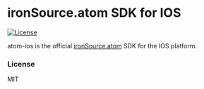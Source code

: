 # ironSource.atom SDK for IOS

[![License][license-image]][license-url]

atom-ios is the official [ironSource.atom](http://www.ironsrc.com/data-flow-management) SDK for the IOS platform.

### License
MIT

[license-image]: https://img.shields.io/badge/license-MIT-blue.svg?style=flat-square
[license-url]: LICENSE